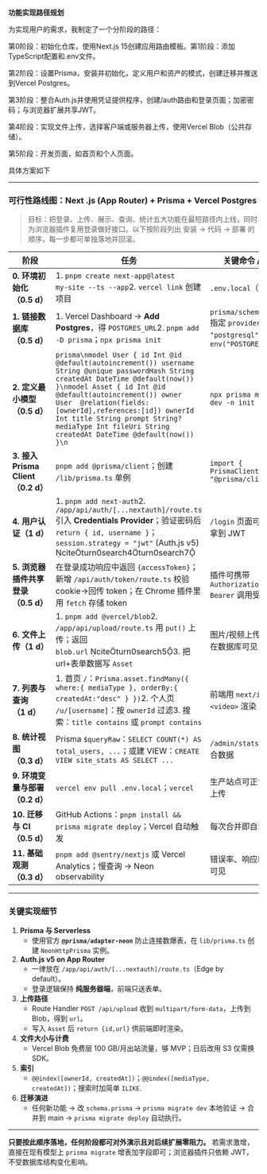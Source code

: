 **功能实现路径规划**

为实现用户的需求，我制定了一个分阶段的路径：

第0阶段：初始化仓库，使用Next.js 15创建应用路由模板。第1阶段：添加TypeScript配置和.env文件。

第2阶段：设置Prisma，安装并初始化，定义用户和资产的模式，创建迁移并推送到Vercel Postgres。

第3阶段：整合Auth.js并使用凭证提供程序，创建/auth路由和登录页面；加密密码；与浏览器扩展共享JWT。

第4阶段：实现文件上传，选择客户端或服务器上传，使用Vercel Blob（公共存储）。

第5阶段：开发页面，如首页和个人页面。

具体方案如下

---

### 可行性路线图：Next .js (App Router) + Prisma + Vercel Postgres

> 目标：把登录、上传、展示、查询、统计五大功能在最短路径内上线，同时为浏览器插件复用登录做好接口。以下按阶段列出 安装 → 代码 → 部署 的顺序，每一步都可单独落地并回滚。
> 

| 阶段 | 任务 | 关键命令 / 文件 | 里程碑 |
| --- | --- | --- | --- |
| **0. 环境初始化（0.5 d）** | 1. `pnpm create next-app@latest my‑site --ts --app`2. `vercel link` 创建项目 | `.env.local`（空） | 项目可本地 `pnpm dev` |
| **1. 链接数据库（0.5 d）** | 1. Vercel Dashboard → **Add Postgres**，得 `POSTGRES_URL`2. `pnpm add -D prisma`；`npx prisma init` | `prisma/schema.prisma` 指定 `provider = "postgresql"` 并引用 `env("POSTGRES_URL")` | 本地 `prisma db push` 成功 |
| **2. 定义最小模型（0.5 d）** | `prisma\nmodel User { id Int @id @default(autoincrement()) username String @unique passwordHash String createdAt DateTime @default(now()) }\nmodel Asset { id Int @id @default(autoincrement()) owner   User  @relation(fields:[ownerId],references:[id]) ownerId Int title String prompt String? mediaType Int fileUri String createdAt DateTime @default(now()) }\n` | `npx prisma migrate dev -n init` | Neon(Vercel Postgres) 生成两张表 |
| **3. 接入 Prisma Client（0.2 d）** | `pnpm add @prisma/client`；创建 `/lib/prisma.ts` 单例 | `import { PrismaClient } from "@prisma/client"` | API 能查询 `User` 表 |
| **4. 用户认证（1 d）** | 1. `pnpm add next-auth`2. `/app/api/auth/[...nextauth]/route.ts` 引入 **Credentials Provider**；验证密码后 `return { id, username }`；`session.strategy = "jwt"` (Auth.js v5) citeturn0search4turn0search7 | `/login` 页面可登录并拿到 JWT |  |
| **5. 浏览器插件共享登录（0.5 d）** | 在登录成功响应中返回 `{accessToken}`；新增 `/api/auth/token/route.ts` 校验 cookie→回传 token；在 Chrome 插件里用 `fetch` 存储 token | 插件可携带 `Authorization: Bearer` 调用受保护 API |  |
| **6. 文件上传（1 d）** | 1. `pnpm add @vercel/blob`2. `/app/api/upload/route.ts` 用 `put()` 上传；返回 `blob.url` citeturn0search53. 把 url+表单数据写 `Asset` | 图片/视频上传成功并在数据库可见 |  |
| **7. 列表与查询（1 d）** | 1. 首页 `/`：`Prisma.asset.findMany({ where:{ mediaType }, orderBy:{ createdAt:"desc" } })`2. 个人页 `/u/[username]`：按 `ownerId` 过滤3. 搜索：`title contains` 或 `prompt contains` | 前端用 `next/image` + `<video>` 渲染 |  |
| **8. 统计视图（0.3 d）** | Prisma `$queryRaw`：`SELECT COUNT(*) AS total_users, ...`；或建 VIEW：`CREATE VIEW site_stats AS SELECT ...` | `/admin/stats` 返回聚合数据 |  |
| **9. 环境变量与部署（0.2 d）** | `vercel env pull .env.local`；`vercel` | 生产站点可正常登录与上传 |  |
| **10. 迁移与 CI（0.5 d）** | GitHub Actions：`pnpm install && prisma migrate deploy`；Vercel 自动触发 | 每次合并即自动部署 |  |
| **11. 基础观测（0.3 d）** | `pnpm add @sentry/nextjs` 或 Vercel Analytics；慢查询 → Neon observability | 错误率、响应时间面板可见 |  |

---

### 关键实现细节

1. **Prisma 与 Serverless**
    - 使用官方 **`@prisma/adapter-neon`** 防止连接数爆表，在 `lib/prisma.ts` 创建 `NeonHttpPrisma` 实例。
2. **Auth.js v5 on App Router**
    - 一律放在 `/app/api/auth/[...nextauth]/route.ts`（Edge by default）。
    - 登录逻辑保持 **纯服务器端**，前端只送表单。
3. **上传路径**
    - Route Handler `POST /api/upload` 收到 `multipart/form-data`，上传到 Blob，得到 `url`。
    - 写入 `Asset` 后 `return {id,url}` 供前端即时渲染。
4. **文件大小与计费**
    - Vercel Blob 免费层 100 GB/月出站流量，够 MVP；日后改用 S3 仅需换 SDK。
5. **索引**
    - `@@index([ownerId, createdAt])`；`@@index([mediaType, createdAt])`；搜索时加简单 `ILIKE`.
6. **迁移演进**
    - 任何新功能 → 改 `schema.prisma` → `prisma migrate dev` 本地验证 → 合并到 main → `prisma migrate deploy` 自动执行。

---

**只要按此顺序落地，任何阶段都可对外演示且对后续扩展零阻力。** 若需求激增，直接在现有模型上 `prisma migrate` 增表加字段即可；浏览器插件只依赖 JWT，不受数据库结构变化影响。